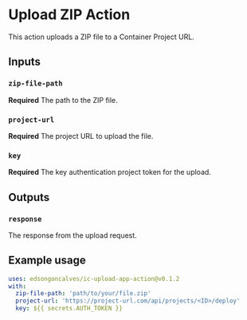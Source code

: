 # Upload ZIP Action

This action uploads a ZIP file to a Container Project URL.

## Inputs

### `zip-file-path`

**Required** The path to the ZIP file.

### `project-url`

**Required** The project URL to upload the file.

### `key`

**Required** The key authentication project token for the upload.

## Outputs

### `response`

The response from the upload request.

## Example usage

```yaml
uses: edsongoncalves/ic-upload-app-action@v0.1.2
with:
  zip-file-path: 'path/to/your/file.zip'
  project-url: 'https://project-url.com/api/projects/<ID>/deploy'
  key: ${{ secrets.AUTH_TOKEN }}
